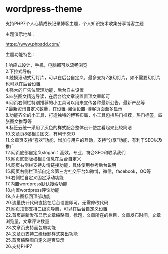 # wordpress-theme
支持PHP7个人心情成长记录博客主题，个人知识技术收集分享博客主题

主题演示地址：

https://www.phpadd.com/

主题功能特色：

1.响应式设计，手机，电脑都可以流畅浏览<br/>
2.下拉式导航<br/>
3.触摸滚动式幻灯片，可以在后台自定义，最多支持7张幻灯片，如不需要幻灯片也可以在后台设置<br/>
4.强大的广告位管理功能，后台自主设置<br/>
5.四张图文精选导读，在后台给文章设置置顶文章即可<br/>
6.网页右侧栏特别推荐的小工具可以用来宣传各种最新公告，最新产品等<br/>
7.最新资讯自定义数量，在设置–阅读设置-博客页面至多显示<br/>
8.功能齐全的小工具，打造独特的博客布局，小工具包括热门推荐，热门标签，四张图文推荐等<br/>
9.标签云统一采用了灰色的样式配合整体设计使之看起来比较简洁<br/>
10.文章页8张相关图文，有利于SEO<br/>
11.文章页支持“喜欢”功能，增加与用户的互动，支持“分享”功能，有利于SEO以及推广<br/>
12.网页底部自定义slogan：高效，专业，符合SEO和联系我们<br/>
13.网页底部版权相关信息在后台自定义<br/>
14.网页右侧栏支持友情链接功能，具体使用参考后台说明<br/>
15.网页右侧栏顶部自定义第三方社交平台如微博，微信，facebook，QQ等<br/>
16.右侧栏自定义固定浮动功能<br/>
17.内置wordpress默认搜索功能<br/>
18.内置wordpress评论功能<br/>
19.点击图标回顶部功能<br/>
20.流量统计代码直接在后台设置即可，无需修改代码<br/>
21.网页顶部支持二级次导航，可以在后台自定义设置<br/>
22.首页最新发布显示文章缩略图，标题，文章所在的栏目，文章发布时间，文章浏览量，文章评论数量<br/>
23.文章页支持面包屑功能<br/>
24.文章页支持二级标题样式突出功能<br/>
25.首页缩略图自定义是否显示<br/>
26.支持PHP7<br/>

